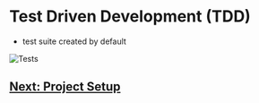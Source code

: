 # Test Driven Development (TDD)
- test suite created by default

![Tests](https://www.whizlabs.com/wp-content/uploads/2016/04/TDD.png)

## [Next: Project Setup](09_SETUP.md)